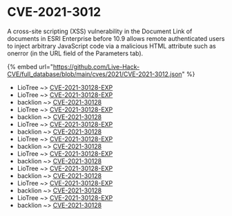 # CVE-2021-3012

A cross-site scripting (XSS) vulnerability in the Document Link of documents in ESRI Enterprise before 10.9 allows remote authenticated users to inject arbitrary JavaScript code via a malicious HTML attribute such as onerror (in the URL field of the Parameters tab).

{% embed url="https://github.com/Live-Hack-CVE/full_database/blob/main/cves/2021/CVE-2021-3012.json" %}


* LioTree ~> [CVE-2021-30128-EXP](https://www.alice-snow.ru/2021/database/cve-2021-3012/cve-2021-30128-exp-liotree)
* LioTree ~> [CVE-2021-30128-EXP](https://www.alice-snow.ru/2021/database/cve-2021-3012/cve-2021-30128-exp-liotree)
* backlion ~> [CVE-2021-30128](https://www.alice-snow.ru/2021/database/cve-2021-3012/cve-2021-30128-backlion)
* LioTree ~> [CVE-2021-30128-EXP](https://www.alice-snow.ru/2021/database/cve-2021-3012/cve-2021-30128-exp-liotree)
* backlion ~> [CVE-2021-30128](https://www.alice-snow.ru/2021/database/cve-2021-3012/cve-2021-30128-backlion)
* LioTree ~> [CVE-2021-30128-EXP](https://www.alice-snow.ru/2021/database/cve-2021-3012/cve-2021-30128-exp-liotree)
* backlion ~> [CVE-2021-30128](https://www.alice-snow.ru/2021/database/cve-2021-3012/cve-2021-30128-backlion)
* LioTree ~> [CVE-2021-30128-EXP](https://www.alice-snow.ru/2021/database/cve-2021-3012/cve-2021-30128-exp-liotree)
* backlion ~> [CVE-2021-30128](https://www.alice-snow.ru/2021/database/cve-2021-3012/cve-2021-30128-backlion)
* LioTree ~> [CVE-2021-30128-EXP](https://www.alice-snow.ru/2021/database/cve-2021-3012/cve-2021-30128-exp-liotree)
* backlion ~> [CVE-2021-30128](https://www.alice-snow.ru/2021/database/cve-2021-3012/cve-2021-30128-backlion)
* LioTree ~> [CVE-2021-30128-EXP](https://www.alice-snow.ru/2021/database/cve-2021-3012/cve-2021-30128-exp-liotree)
* backlion ~> [CVE-2021-30128](https://www.alice-snow.ru/2021/database/cve-2021-3012/cve-2021-30128-backlion)
* LioTree ~> [CVE-2021-30128-EXP](https://www.alice-snow.ru/2021/database/cve-2021-3012/cve-2021-30128-exp-liotree)
* backlion ~> [CVE-2021-30128](https://www.alice-snow.ru/2021/database/cve-2021-3012/cve-2021-30128-backlion)
* LioTree ~> [CVE-2021-30128-EXP](https://www.alice-snow.ru/2021/database/cve-2021-3012/cve-2021-30128-exp-liotree)
* backlion ~> [CVE-2021-30128](https://www.alice-snow.ru/2021/database/cve-2021-3012/cve-2021-30128-backlion)